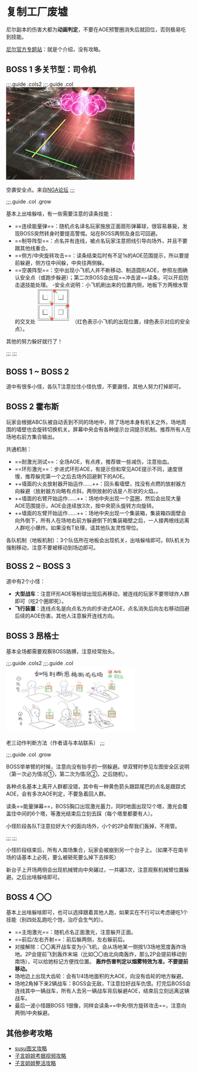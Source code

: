 # 复制工厂废墟

尼尔副本的伤害大都为**动画判定**，不要在AOE预警圈消失后就回位，否则极易吃到技能。

[尼尔官方专题站](https://actff1.web.sdo.com/project/190920shadowbringers/yorha/index.html)：就是个介绍，没有攻略。

## BOSS 1 多关节型：司令机

;;;.guide .cols2
;;;.guide .col
<img src="./duty.assets/700-2.gif" width="350px" />

空袭安全点。来自[NGA论坛](https://bbs.nga.cn/read.php?tid=20469216)
;;;

;;;.guide .col .grow

基本上出啥躲啥，有一些需要注意的读条技能：

* ==连续能量弹==：随机点名译名玩家施放正面扇形弹幕球，很容易暴毙，发现BOSS突然转身时要提高警惕。站在BOSS两侧及身后可回避。
* ==制导阵型==：点名并有连线，被点名玩家注意把线引导向场外，并且不要跟其他线重合。
* ==侧方/中央旋转攻击==：读条结束后时有不足1s的AOE范围提示，所以要提前躲避，侧方往中间躲，中央往两侧躲。
* ==空袭阵型==：空中出现小飞机人并不断移动、制造圆形AOE，参照左图确认安全点（或跑步躲避）；第二次BOSS会出现==冲击波==读条，可以开启防击退技能处理。
-安全点说明：小飞机刷出来的位置内侧，地板下方两根水管的交叉处<img src="./duty.assets/700-1.png" width="100px" />（红色表示小飞机的出现位置，绿色表示对应的安全点）。

其他的努力躲好就行了！

;;;
;;;

## BOSS 1 ~ BOSS 2 

道中有很多小怪，各队<Role name="tank" />T注意拉住小怪仇恨，不要漏怪，其他人努力打掉即可。

## BOSS 2 霍布斯

玩家会根据ABC队被自动丢到不同的场地中，除了场地本身有机关之外，场地周围的墙壁也会旋转切换机关。屏幕中央会有各种提示台词提示机制。推荐<Role name="tank" /><Role name="healer" /><Role name="dps" />所有人在场地右前方集合输出。

共通机制：
* ==耐激光测试==：全场AOE，有点疼，推荐做一些减伤，<Role name="healer" />注意抬血。
* ==环形激光==：步进式环形AOE，有提示但和常见AOE提示不同，速度很慢，推荐躲完第一个之后去场外回避剩下的AOE。
* ++墙面的火炎放射器开始运作……++：回头看墙壁，找没有点燃的放射器方向躲避（放射器方向略有点斜，两侧放射的话是∧形状的火焰。。
* ++墙面的右臂开始运作……++：场地中央出现一个蓝圈，然后会出现大量AOE范围提示，AOE会连续放3次，按中央箭头旋转方向旋转。
* ++墙面的左臂开始运作……++：场地中央出现一个集装箱，集装箱四面壁会向外倒下，<Role name="tank" /><Role name="healer" /><Role name="dps" />所有人在场地右前方躲避倒下的集装箱壁之后，<Role name="tank" />一人接两根线远离人群吃小爆炸。如果没有T处理，请其他队友灵性带位。

各队机制（地板机制）：3个队伍所在地板会出现机关，出啥躲啥即可。B队机关为强制移动，注意不要被移动到场边即可。

## BOSS 2 ~ BOSS 3

道中有2个小怪：

* **大型战车**：注意环形AOE等粉球出现后再移动，被连线的玩家不要带球炸人群即可（吃2个圈即死）。
* **飞行装置**：连线点名是向点名方向的步进式AOE，点名消失后向左右移动回避后续的AOE伤害。其他人注意躲开连线方向。

## BOSS 3 昂格士

基本全场都需要观察BOSS胳膊，注意经常抬头。

;;;.guide .cols2
;;;.guide .col
<img src="./duty.assets/700-3.jpg" width="350px" />

老三动作判断方法（作者请与本站联系）
;;;

;;;.guide .col .grow

BOSS举单臂的时候，注意向没有抬手的一侧躲避。举双臂时参见左图安全区说明（第一次必为情况①，第二次为情况②，之后随机）。

各种点名基本上离开人群都没错，其中有一种黄色箭头跟踪尾巴的点名是跟踪式AOE，会有多次AOE判定，不要急着回人群。

读条==能量弹幕==，BOSS胸口出现激光蓄力，同时地面出现12个塔，激光会覆盖住中间的6个塔，等激光结束后立刻去踩（每个塔里都要有人）。

小怪阶段各队<Role name="tank" />T注意拉好大个的面向场外，小个的2P会帮我们轰掉，不用管。

;;;
;;;

小怪阶段结束后，所有人南场集合，玩家会被崩到另一个台子上。（如果不在南半场的话基本上必死，要么被砸死要么掉下去摔死）

新台子上开场两侧会出现机械臂向中央碾过，一共碾3次，注意观察机械臂位置躲避。之后出啥躲啥即可。

## BOSS 4 〇〇

基本上出啥躲啥即可，也可以选择跟着其他人跑，如果实在不行可以考虑硬吃1个技能（别四处乱跑吃个饱，治疗会生气的）。

* ==主炮激光==：随机点名正面激光，注意躲开正面。
* ==前后/左右齐射==：前后躲两侧，左右躲前后。
* 对接解除：〇〇离开战车变为小飞机，会从场地某一侧按1/3场地宽度轰炸场地。2P会提前飞到轰炸末端（比如〇〇由北向南轰炸，那么2P会提前移动到南场），可以给她标记方便找位置。
**轰炸伤害判定以烟雾特效为准，不要提前移动。**
* 场地边上出现大齿轮：会有1/4场地面积的大AOE，向没有齿轮的地方躲避。
* 场地2角掉下来2辆战车：BOSS会无敌，<Role name="tank" />T注意拉好战车仇恨。打完后BOSS会连线其中一辆战车，<Role name="tank" /><Role name="healer" /><Role name="dps" />所有人去另一辆战车背后躲避AOE，结束后立刻远离这辆战车。
* 最后一波小怪跟BOSS 1很像，同样会读条==中央/侧方旋转攻击==，注意向两侧/中央躲避。

## 其他参考攻略

* [susu图文攻略](https://www.ffxiv.cn/detail/article/544)
* [子言姐姐考据视频攻略](https://www.bilibili.com/video/BV1U7411H7tX)
* [子言姐姐整活攻略](https://www.bilibili.com/video/av81270807)